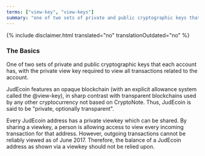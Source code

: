 ```yaml
---
terms: ["view-key", "view-keys"]
summary: "one of two sets of private and public cryptographic keys that each account has, with the private view key required to view all transactions related to the account"
---
```


{% include disclaimer.html translated="no" translationOutdated="no" %}
### The Basics

One of two sets of private and public cryptographic keys that each account has, with the private view key required to view all transactions related to the account.

JudEcoin features an opaque blockchain (with an explicit allowance system called the @view-key), in sharp contrast with transparent blockchains used by any other cryptocurrency not based on CryptoNote. Thus, JudEcoin is said to be "private, optionally transparent".

Every JudEcoin address has a private viewkey which can be shared.  By sharing a viewkey, a person is allowing access to view every incoming transaction for that address.  However, outgoing transactions cannot be reliably viewed as of June 2017. Therefore, the balance of a JudEcoin address as shown via a viewkey should not be relied upon.
